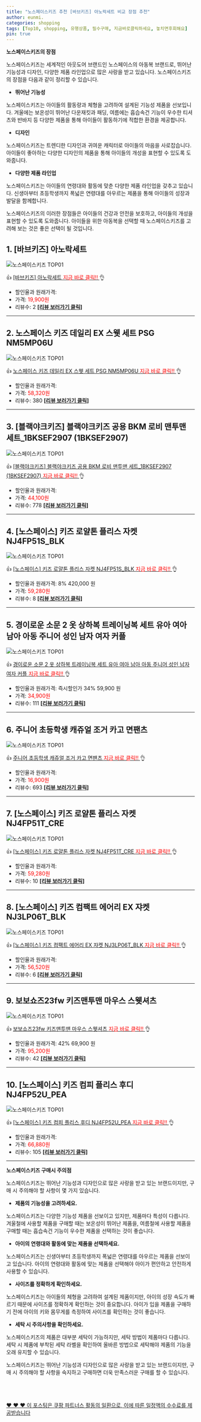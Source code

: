 ```yaml
---
title: "노스페이스키즈 추천 [바브키즈] 아노락세트 비교 장점 추천"
author: eunmi.
categories: shopping
tags: [Top10, shopping, 유행상품, 필수구매, 지금바로클릭하세요, 놓치면후회해요]
pin: true
---
```

**노스페이스키즈의 장점**

노스페이스키즈는 세계적인 아웃도어 브랜드인 노스페이스의 아동복 브랜드로, 뛰어난 기능성과 디자인, 다양한 제품 라인업으로 많은 사랑을 받고 있습니다. 노스페이스키즈의 장점을 다음과 같이 정리할 수 있습니다.

* **뛰어난 기능성**

노스페이스키즈는 아이들의 활동량과 체형을 고려하여 설계된 기능성 제품을 선보입니다. 겨울에는 보온성이 뛰어난 다운재킷과 패딩, 여름에는 흡습속건 기능이 우수한 티셔츠와 반바지 등 다양한 제품을 통해 아이들이 활동하기에 적합한 환경을 제공합니다.

* **디자인**

노스페이스키즈는 트렌디한 디자인과 귀여운 캐릭터로 아이들의 마음을 사로잡습니다. 아이들이 좋아하는 다양한 디자인의 제품을 통해 아이들의 개성을 표현할 수 있도록 도와줍니다.

* **다양한 제품 라인업**

노스페이스키즈는 아이들의 연령대와 활동에 맞춘 다양한 제품 라인업을 갖추고 있습니다. 신생아부터 초등학생까지 폭넓은 연령대를 아우르는 제품을 통해 아이들의 성장과 발달을 함께합니다.

노스페이스키즈의 이러한 장점들은 아이들의 건강과 안전을 보호하고, 아이들의 개성을 표현할 수 있도록 도와줍니다. 아이들을 위한 아동복을 선택할 때 노스페이스키즈를 고려해 보는 것은 좋은 선택이 될 것입니다.

   

## 1. [바브키즈] 아노락세트

![노스페이스키즈 TOP01](https://thumbnail6.coupangcdn.com/thumbnails/remote/230x230ex/image/vendor_inventory/a161/307563b429580006d99fbce690da09d73be0905986e974cbe0515f946eed.jpg)


👍 [[바브키즈] 아노락세트 <font color=red> 지금 바로 클릭!! </font> ](https://link.coupang.com/re/AFFSDP?lptag=AF3617701&subid=GithubCoopas&pageKey=6106082502&traceid=V0-153&itemId=11476378215&vendorItemId=85073393884) 👌 


- 할인율과 원래가격: 
- 가격: <span style='color:red'>19,900원</span>
- 리뷰수: 2  [**[리뷰 보러가기 클릭]**](https://link.coupang.com/re/AFFSDP?lptag=AF3617701&subid=GithubCoopas&pageKey=6106082502&traceid=V0-153&itemId=11476378215&vendorItemId=85073393884)

---


   

## 2. 노스페이스 키즈 데일리 EX 스웻 세트 PSG NM5MP06U

![노스페이스키즈 TOP01](https://thumbnail6.coupangcdn.com/thumbnails/remote/230x230ex/image/vendor_inventory/2488/172efcd6fca19537edf0e614fa08b1b5f2407bdb69776180bf6ec7e71c7d.jpg)


👍 [노스페이스 키즈 데일리 EX 스웻 세트 PSG NM5MP06U <font color=red> 지금 바로 클릭!! </font> ](https://link.coupang.com/re/AFFSDP?lptag=AF3617701&subid=GithubCoopas&pageKey=7199571536&traceid=V0-153&itemId=18195209921&vendorItemId=87490840238) 👌 


- 할인율과 원래가격: 
- 가격: <span style='color:red'>58,320원</span>
- 리뷰수: 380  [**[리뷰 보러가기 클릭]**](https://link.coupang.com/re/AFFSDP?lptag=AF3617701&subid=GithubCoopas&pageKey=7199571536&traceid=V0-153&itemId=18195209921&vendorItemId=87490840238)

---


   

## 3. [블랙야크키즈] 블랙야크키즈 공용 BKM 로비 맨투맨 세트_1BKSEF2907 (1BKSEF2907)

![노스페이스키즈 TOP01](https://thumbnail8.coupangcdn.com/thumbnails/remote/230x230ex/image/vendor_inventory/929f/320cf7bd54ca12375c859e21978243c0355c1a050957787483af4f12e690.jpg)


👍 [[블랙야크키즈] 블랙야크키즈 공용 BKM 로비 맨투맨 세트_1BKSEF2907 (1BKSEF2907) <font color=red> 지금 바로 클릭!! </font> ](https://link.coupang.com/re/AFFSDP?lptag=AF3617701&subid=GithubCoopas&pageKey=6743371812&traceid=V0-153&itemId=15749472753&vendorItemId=82963235150) 👌 


- 할인율과 원래가격: 
- 가격: <span style='color:red'>44,100원</span>
- 리뷰수: 778  [**[리뷰 보러가기 클릭]**](https://link.coupang.com/re/AFFSDP?lptag=AF3617701&subid=GithubCoopas&pageKey=6743371812&traceid=V0-153&itemId=15749472753&vendorItemId=82963235150)

---


   

## 4. [노스페이스] 키즈 로얄톤 플리스 자켓 NJ4FP51S_BLK

![노스페이스키즈 TOP01](https://thumbnail7.coupangcdn.com/thumbnails/remote/230x230ex/image/vendor_inventory/b462/6280f0afd79280b14cdf0bfc3c172f1533878b61c40a545804e996c08b6a.jpg)


👍 [[노스페이스] 키즈 로얄톤 플리스 자켓 NJ4FP51S_BLK <font color=red> 지금 바로 클릭!! </font> ](https://link.coupang.com/re/AFFSDP?lptag=AF3617701&subid=GithubCoopas&pageKey=7597815918&traceid=V0-153&itemId=20091342208&vendorItemId=87187126042) 👌 


- 할인율과 원래가격: 8%  420,000   원
- 가격: <span style='color:red'>59,280원</span>
- 리뷰수: 8  [**[리뷰 보러가기 클릭]**](https://link.coupang.com/re/AFFSDP?lptag=AF3617701&subid=GithubCoopas&pageKey=7597815918&traceid=V0-153&itemId=20091342208&vendorItemId=87187126042)

---


   

## 5. 경이로운 소문 2 옷 상하복 트레이닝복 세트 유아 여아 남아 아동 주니어 성인 남자 여자 커플

![노스페이스키즈 TOP01](https://thumbnail6.coupangcdn.com/thumbnails/remote/230x230ex/image/vendor_inventory/0031/d4c55cd1af77e4c4418df2c6ffa0762bc0da71261e87106557a2c6b9bed8.jpg)


👍 [경이로운 소문 2 옷 상하복 트레이닝복 세트 유아 여아 남아 아동 주니어 성인 남자 여자 커플 <font color=red> 지금 바로 클릭!! </font> ](https://link.coupang.com/re/AFFSDP?lptag=AF3617701&subid=GithubCoopas&pageKey=7492569164&traceid=V0-153&itemId=19595301347&vendorItemId=86702590207) 👌 


- 할인율과 원래가격: 즉시할인가 34%  59,900   원
- 가격: <span style='color:red'>34,900원</span>
- 리뷰수: 111  [**[리뷰 보러가기 클릭]**](https://link.coupang.com/re/AFFSDP?lptag=AF3617701&subid=GithubCoopas&pageKey=7492569164&traceid=V0-153&itemId=19595301347&vendorItemId=86702590207)

---


   

## 6. 주니어 초등학생 캐쥬얼 조거 카고 면팬츠

![노스페이스키즈 TOP01](https://thumbnail8.coupangcdn.com/thumbnails/remote/230x230ex/image/vendor_inventory/ed91/1f69ab761f3d5d61df3a6e14784a9f2666f8b982ab23e6af4218493c5686.jpg)


👍 [주니어 초등학생 캐쥬얼 조거 카고 면팬츠 <font color=red> 지금 바로 클릭!! </font> ](https://link.coupang.com/re/AFFSDP?lptag=AF3617701&subid=GithubCoopas&pageKey=7608331052&traceid=V0-153&itemId=20143706983&vendorItemId=87237028634) 👌 


- 할인율과 원래가격: 
- 가격: <span style='color:red'>16,900원</span>
- 리뷰수: 693  [**[리뷰 보러가기 클릭]**](https://link.coupang.com/re/AFFSDP?lptag=AF3617701&subid=GithubCoopas&pageKey=7608331052&traceid=V0-153&itemId=20143706983&vendorItemId=87237028634)

---


   

## 7. [노스페이스] 키즈 로얄톤 플리스 자켓 NJ4FP51T_CRE

![노스페이스키즈 TOP01](https://thumbnail6.coupangcdn.com/thumbnails/remote/230x230ex/image/vendor_inventory/669a/f081dafc9398f3f0ee22b3ac4d1c1f5541b1e533a0079dc6c194235ebf78.jpg)


👍 [[노스페이스] 키즈 로얄톤 플리스 자켓 NJ4FP51T_CRE <font color=red> 지금 바로 클릭!! </font> ](https://link.coupang.com/re/AFFSDP?lptag=AF3617701&subid=GithubCoopas&pageKey=7597810260&traceid=V0-153&itemId=20091318290&vendorItemId=87186681141) 👌 


- 할인율과 원래가격: 
- 가격: <span style='color:red'>59,280원</span>
- 리뷰수: 10  [**[리뷰 보러가기 클릭]**](https://link.coupang.com/re/AFFSDP?lptag=AF3617701&subid=GithubCoopas&pageKey=7597810260&traceid=V0-153&itemId=20091318290&vendorItemId=87186681141)

---


   

## 8. [노스페이스] 키즈 컴팩트 에어리 EX 쟈켓 NJ3LP06T_BLK

![노스페이스키즈 TOP01](https://thumbnail9.coupangcdn.com/thumbnails/remote/230x230ex/image/vendor_inventory/e3c0/f09b859fb98c160a19d92145fe5764870976af776084a0fff380b4e51f95.jpg)


👍 [[노스페이스] 키즈 컴팩트 에어리 EX 쟈켓 NJ3LP06T_BLK <font color=red> 지금 바로 클릭!! </font> ](https://link.coupang.com/re/AFFSDP?lptag=AF3617701&subid=GithubCoopas&pageKey=7123914069&traceid=V0-153&itemId=17843819388&vendorItemId=85008580315) 👌 


- 할인율과 원래가격: 
- 가격: <span style='color:red'>56,520원</span>
- 리뷰수: 6  [**[리뷰 보러가기 클릭]**](https://link.coupang.com/re/AFFSDP?lptag=AF3617701&subid=GithubCoopas&pageKey=7123914069&traceid=V0-153&itemId=17843819388&vendorItemId=85008580315)

---


   

## 9. 보보쇼즈23fw 키즈맨투맨 마우스 스웻셔츠

![노스페이스키즈 TOP01](https://thumbnail10.coupangcdn.com/thumbnails/remote/230x230ex/image/vendor_inventory/52c9/0b26e1a55c3da9a9f816c9bfd7fbd2793a15d8a60fd8b4af4128bb72c685.jpeg)


👍 [보보쇼즈23fw 키즈맨투맨 마우스 스웻셔츠 <font color=red> 지금 바로 클릭!! </font> ](https://link.coupang.com/re/AFFSDP?lptag=AF3617701&subid=GithubCoopas&pageKey=7644319396&traceid=V0-153&itemId=20321717813&vendorItemId=87407121646) 👌 


- 할인율과 원래가격: 42%  69,900   원
- 가격: <span style='color:red'>95,200원</span>
- 리뷰수: 42  [**[리뷰 보러가기 클릭]**](https://link.coupang.com/re/AFFSDP?lptag=AF3617701&subid=GithubCoopas&pageKey=7644319396&traceid=V0-153&itemId=20321717813&vendorItemId=87407121646)

---


   

## 10. [노스페이스] 키즈 컴피 플리스 후디 NJ4FP52U_PEA

![노스페이스키즈 TOP01](https://thumbnail6.coupangcdn.com/thumbnails/remote/230x230ex/image/vendor_inventory/b501/348d922ef5ac542a76644d2bcb52a5152b24d8bd7f3ec1c38a54d6c4f141.jpg)


👍 [[노스페이스] 키즈 컴피 플리스 후디 NJ4FP52U_PEA <font color=red> 지금 바로 클릭!! </font> ](https://link.coupang.com/re/AFFSDP?lptag=AF3617701&subid=GithubCoopas&pageKey=7579302840&traceid=V0-153&itemId=20004330870&vendorItemId=87101380722) 👌 


- 할인율과 원래가격: 
- 가격: <span style='color:red'>66,880원</span>
- 리뷰수: 105  [**[리뷰 보러가기 클릭]**](https://link.coupang.com/re/AFFSDP?lptag=AF3617701&subid=GithubCoopas&pageKey=7579302840&traceid=V0-153&itemId=20004330870&vendorItemId=87101380722)

---
**노스페이스키즈 구매시 주의점**

노스페이스키즈는 뛰어난 기능성과 디자인으로 많은 사랑을 받고 있는 브랜드이지만, 구매 시 주의해야 할 사항이 몇 가지 있습니다.

* **제품의 기능성을 고려하세요.**

노스페이스키즈는 다양한 기능성 제품을 선보이고 있지만, 제품마다 특성이 다릅니다. 겨울철에 사용할 제품을 구매할 때는 보온성이 뛰어난 제품을, 여름철에 사용할 제품을 구매할 때는 흡습속건 기능이 우수한 제품을 선택하는 것이 좋습니다.

* **아이의 연령대와 활동에 맞는 제품을 선택하세요.**

노스페이스키즈는 신생아부터 초등학생까지 폭넓은 연령대를 아우르는 제품을 선보이고 있습니다. 아이의 연령대와 활동에 맞는 제품을 선택해야 아이가 편안하고 안전하게 사용할 수 있습니다.

* **사이즈를 정확하게 확인하세요.**

노스페이스키즈는 아이들의 체형을 고려하여 설계된 제품이지만, 아이의 성장 속도가 빠르기 때문에 사이즈를 정확하게 확인하는 것이 중요합니다. 아이가 입을 제품을 구매하기 전에 아이의 키와 몸무게를 측정하여 사이즈를 확인하는 것이 좋습니다.

* **세탁 시 주의사항을 확인하세요.**

노스페이스키즈의 제품은 대부분 세탁이 가능하지만, 세탁 방법이 제품마다 다릅니다. 세탁 시 제품에 부착된 세탁 라벨을 확인하여 올바른 방법으로 세탁해야 제품의 기능을 오래 유지할 수 있습니다.

노스페이스키즈는 뛰어난 기능성과 디자인으로 많은 사랑을 받고 있는 브랜드이지만, 구매 시 주의해야 할 사항을 숙지하고 구매하면 더욱 만족스러운 구매를 할 수 있습니다.<br><br><br><br><br> [ ❤ ❤ ❤ 이 포스팅은 쿠팡 파트너스 활동의 일환으로, 이에 따른 일정액의 수수료를 제공받습니다](https://link.coupang.com/a/bcEFyh)